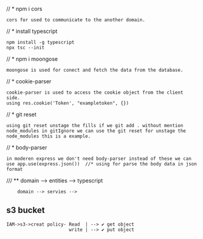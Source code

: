 


// * npm i cors 

    cors for used to communicate to the another domain.



// * install typescript

    npm install -g typescript 
    npx tsc --init

// * npm i moongose 

    moongose is used for conect and fetch the data from the database.

// * cookie-parser

    cookie-parser is used to access the cookie object from the client side. 
    using res.cookie('Token', "exampletoken", {})

// * git reset 

    using git reset unstage the fills if we git add . without mention node_modules in gitIgnore we can use the git reset for unstage the node_modules this is a example.

// * body-parser

    in moderen express we don't need body-parser instead of these we can use app.use(express.json())  //* using for parse the body data in json format



/// ** domain --> entities --> typescript 

        domain --> servies --> 


## s3 bucket 

    IAM->s3->creat policy- Read  | --> ✔ get object
                           write | --> ✔ put object
